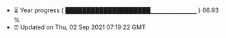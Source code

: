 - ⏳ Year progress { ████████████████████▁▁▁▁▁▁▁▁▁▁ } 66.93 %
- ⏰ Updated on Thu, 02 Sep 2021 07:19:22 GMT

